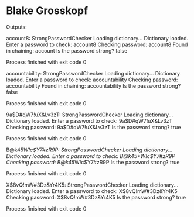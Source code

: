 # Blake Grosskopf
Outputs:

account8:
StrongPasswordChecker
Loading dictionary...
Dictionary loaded.
Enter a password to check: account8
Checking password: account8
Found in chaining: account
Is the password strong? false

Process finished with exit code 0

accountability:
StrongPasswordChecker
Loading dictionary...
Dictionary loaded.
Enter a password to check: accountability
Checking password: accountability
Found in chaining: accountability
Is the password strong? false

Process finished with exit code 0

9a$D#qW7!uX&Lv3zT:
StrongPasswordChecker
Loading dictionary...
Dictionary loaded.
Enter a password to check: 9a$D#qW7!uX&Lv3zT
Checking password: 9a$D#qW7!uX&Lv3zT
Is the password strong? true

Process finished with exit code 0

B@k45*W!c$Y7#zR9P:
StrongPasswordChecker
Loading dictionary...
Dictionary loaded.
Enter a password to check: B@k45*W!c$Y7#zR9P
Checking password: B@k45*W!c$Y7#zR9P
Is the password strong? true

Process finished with exit code 0

X$8vQ!mW#3Dz&Yr4K5:
StrongPasswordChecker
Loading dictionary...
Dictionary loaded.
Enter a password to check: X$8vQ!mW#3Dz&Yr4K5
Checking password: X$8vQ!mW#3Dz&Yr4K5
Is the password strong? true

Process finished with exit code 0

